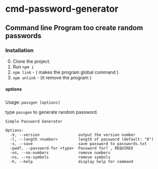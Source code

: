 # cmd-password-generator
## Command line Program too create random passwords


### Installation


0. Clone the project.
0. Run `npm i`
0. `npm link`  -  ( makes the program global command )
0. `npm unlink`  - (it remove the program )

##### options

Usage: `passgen [options] `

type `passgen` to generate random password.

```
Simple Password Generator

Options:
  -V, --version                 output the version number
  -l, --length <number>         length of password (default: "8")
  -s, --save                    save password to passwords.txt
  -pwdf, --password-for <type>  Password for? , REQUIRED
  -nn, --no-numbers             remove numbers
  -ns, --no-symbols             remove symbols
  -h, --help                    display help for command


```

